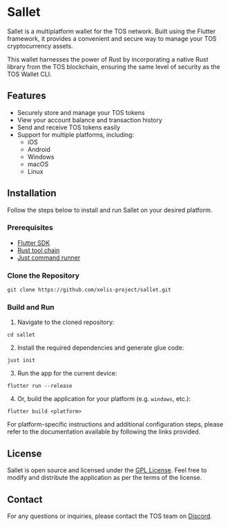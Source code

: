 # Sallet

Sallet is a multiplatform wallet for the TOS network. Built using the Flutter framework, it provides a convenient and secure way to manage your TOS cryptocurrency assets.

This wallet harnesses the power of Rust by incorporating a native Rust library from the TOS blockchain, ensuring the same level of security as the TOS Wallet CLI.

## Features

- Securely store and manage your TOS tokens
- View your account balance and transaction history
- Send and receive TOS tokens easily
- Support for multiple platforms, including:
  - iOS
  - Android
  - Windows
  - macOS
  - Linux

## Installation

Follow the steps below to install and run Sallet on your desired platform.

### Prerequisites

- [Flutter SDK](https://docs.flutter.dev/get-started/install)
- [Rust tool chain](https://www.rust-lang.org/tools/install)
- [Just command runner](https://just.systems/)

### Clone the Repository

```
git clone https://github.com/xelis-project/sallet.git
```

### Build and Run

1. Navigate to the cloned repository:

```
cd sallet
```

2. Install the required dependencies and generate glue code:

```
just init
```

3. Run the app for the current device:

```
flutter run --release
```

4. Or, build the application for your platform (e.g. ``windows``, etc.):

```
flutter build <platform>
```

For platform-specific instructions and additional configuration steps, please refer to the documentation available by following the links provided.

## License

Sallet is open source and licensed under the [GPL License](LICENSE). Feel free to modify and distribute the application as per the terms of the license.

## Contact

For any questions or inquiries, please contact the TOS team on [Discord](https://discord.gg/z543umPUdj).
